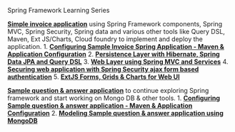Spring Framework Learning Series

__[Simple invoice application](https://github.com/satish-a/practice/tree/master/invsys)__ using Spring Framework components, Spring MVC, Spring Security, Spring data and various other tools like Query DSL, Maven, Ext JS/Charts, Cloud foundry to implement and deploy the application.
    1. __[Configuring Sample Invoice Spring Application - Maven & Application Configuration](http://satishab.blogspot.com/2012/10/part-1-configuring-sample-invoice.html)__
    2. __[Persistence Layer with Hibernate, Spring Data JPA and Query DSL](http://satishab.blogspot.com/2012/10/part-2-persistence-layer-with-hibernate.html)__
    3. __[Web Layer using Spring MVC and Services](http://satishab.blogspot.com/2012/10/part-3-web-layer-with-spring-mvc-for.html)__
    4. __[Securing web application with Spring Security ajax form based authentication](http://satishab.blogspot.com/2012/10/part-4-securing-web-application-with.html)__
    5. __[ExtJS Forms, Grids & Charts for Web UI](http://satishab.blogspot.com/2012/10/part-5-extjs-4-forms-grids-charts-for.html)__

__[Sample question & answer application](https://github.com/satish-a/practice/tree/master/sampleqa-spring-mongo-bootstrap)__ to continue exploring Spring framework and start working on Mongo DB & other tools.
    1. __[Configuring Sample question & answer application - Maven & Application Configuration](http://satishab.blogspot.com/2013/03/part-1-sample-q-application-using-mongo.html)__
    2. __[Modeling Sample question & answer application using MongoDB](http://satishab.blogspot.com/2013/03/part-2-persistence-layer-with-mongo-db.html)__